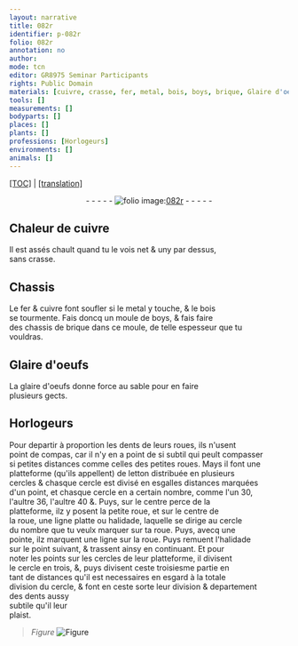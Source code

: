 ```yaml
---
layout: narrative
title: 082r
identifier: p-082r
folio: 082r
annotation: no
author:
mode: tcn
editor: GR8975 Seminar Participants
rights: Public Domain
materials: [cuivre, crasse, fer, metal, bois, boys, brique, Glaire d'oeufs, glaire d'oeufs, letton]
tools: []
measurements: []
bodyparts: []
places: []
plants: []
professions: [Horlogeurs]
environments: []
animals: []
---
```


 <p><a href="{{ site.baseurl }}/normalized/">[TOC]</a> | <a href="{{ site.baseurl }}/texts/p-082r_tl/" target="_blank">[translation]</a></p><div class="folio" align="center">- - - - - <a href="http://gallica.bnf.fr/ark:/12148/btv1b10500001g/f169.image" target="_blank"><img src="https://cu-mkp.github.io/2017-workshop-edition/assets/photo-icon.png" alt="folio image: " style="display:inline-block; margin-bottom:-3px;"/>082r</a> - - - - - </div>  
  

## Chaleur de <span class="m">cuivre</span>

 
Il est assés chault quand tu le vois net & uny par dessus,<br/> sans <span class="m">crasse</span>.
 
 
  

## Chassis

 
Le <span class="m">fer</span> & <span class="m">cuivre</span> font soufler si le <span class="m">metal</span> y touche, & le <span class="m">bois</span><br/> se tourmente. Fais doncq un moule de <span class="m">boys</span>, & fais faire<br/> des chassis de <span class="m">brique</span> dans ce moule, de telle espesseur que tu<br/> vouldras.
 
 
  

## <span class="m">Glaire d'oeufs</span>

 
La <span class="m">glaire d'oeufs</span> donne force au sable pour en faire<br/> plusieurs gects.
 
 
  

## <span class="pro">Horlogeurs</span>

 
Pour departir à proportion les dents de leurs roues, ils n'usent<br/> point de compas, car il n'y en a point de si subtil qui peult compasser<br/> si petites distances co<span class="exp">mm</span>e celles des petites roues. Mays il font une<br/> platteforme (qu'ils appellent) de <span class="m">letton</span> distribuée en plusieurs<br/> cercles & chasque cercle est divisé en esgalles distances marquées<br/> d'un point, et chasque cercle en a certain nombre, co<span class="exp">mm</span>e l'un 30,<br/> l'aultre 36, l'aultre 40 &. Puys, sur le centre perce de la<br/> platteforme, ilz y posent la petite roue, et sur le centre de<br/> la roue, une ligne platte ou halidade, laquelle se dirige au cercle<br/> du nombre que tu veulx marquer sur ta roue. Puys, avecq une<br/> pointe, ilz marquent une ligne sur la roue. Puys remuent l'halidade<br/> sur le point suivant, & trassent ainsy en continuant. Et pour<br/> noter les points sur les cercles de leur platteforme, il divisent<br/> le cercle en trois, &, puys divisent ceste troisiesme partie en<br/> tant de distances qu'il est necessaires en esgard à la totale<br/> division du cercle, & font en ceste sorte leur division & departem<span class="exp">ent</span><br/> des dents aussy<br/> subtile qu'il leur<br/> plaist.
 
> *Figure*
> <a href="https://drive.google.com/open?id=0B9-oNrvWdlO5MG1jZS1LOUE2QWs" target="_blank"><img src="https://cu-mkp.github.io/GR8975-edition/assets/photo-icon.png" alt="Figure" style="display:inline-block; margin-bottom:-3px;"/></a>
 
 